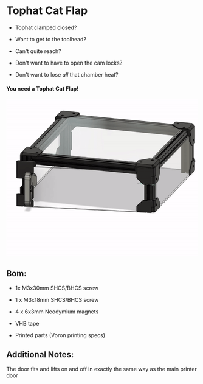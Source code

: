 # Tophat Cat Flap

- Tophat clamped closed?

- Want to get to the toolhead?

- Can't quite reach?

- Don't want to have to open the cam locks?

- Don't want to lose *all* that chamber heat?

#### You need a Tophat Cat Flap!

![](images/tophat_catflap.gif)

## Bom:

- 1x M3x30mm SHCS/BHCS screw

- 1 x M3x18mm SHCS/BHCS screw

- 4 x 6x3mm Neodymium magnets

- VHB tape

- Printed parts (Voron printing specs)

## Additional Notes:

The door fits and lifts on and off in exactly the same way as the main printer door
